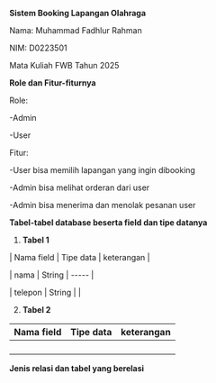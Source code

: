 **Sistem Booking Lapangan Olahraga**

Nama: Muhammad Fadhlur Rahman

NIM: D0223501

Mata Kuliah FWB
Tahun 2025

**Role dan Fitur-fiturnya**

Role:

-Admin

-User


Fitur:

-User bisa memilih lapangan yang ingin dibooking

-Admin bisa melihat orderan dari user

-Admin bisa menerima dan menolak pesanan user 

**Tabel-tabel database beserta field dan tipe datanya**

1. **Tabel 1**

| Nama field | Tipe data | keterangan |

| nama       | String | ----- |

| telepon    | String |  |


   

2. **Tabel 2**

| Nama field | Tipe data | keterangan |
| :---- | :---- | :---- |
|  |  |  |
|  |  |  |
|  |  |  |
|  |  |  |

   

**Jenis relasi dan tabel yang berelasi**  
